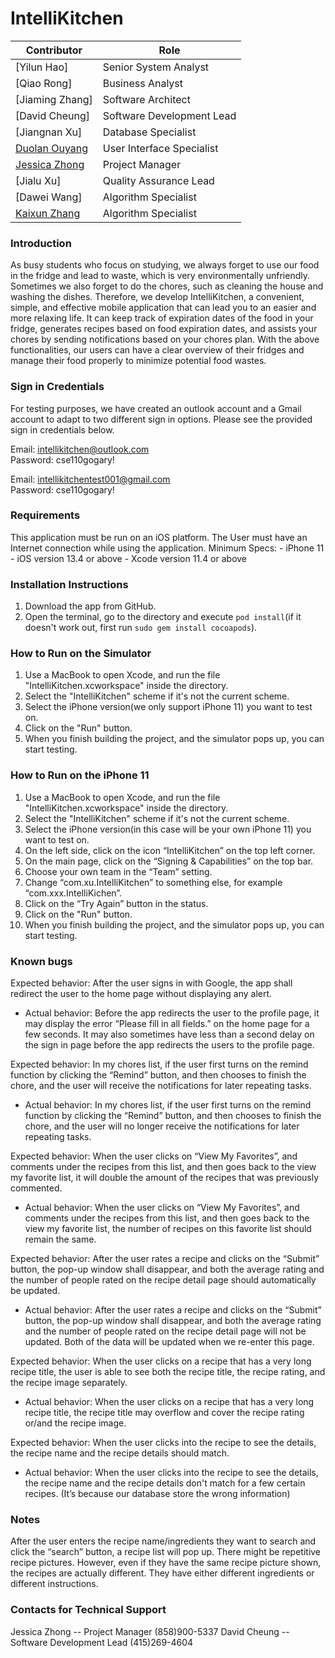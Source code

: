 # IntelliKitchen 

| Contributor                                                   | Role                      |
| ---                                                           | ---                       |
| [Yilun Hao]                      | Senior System Analyst     |
| [Qiao Rong]                    | Business Analyst          |
| [Jiaming Zhang]              | Software Architect        |
| [David Cheung]                     | Software Development Lead |
| [Jiangnan Xu]                      | Database Specialist       |
| [Duolan Ouyang]()                | User Interface Specialist |
| [Jessica Zhong](https://github.com/acisseJZhong)              | Project Manager           |
| [Jialu Xu]                  | Quality Assurance Lead    |
| [Dawei Wang]         | Algorithm Specialist      |
| [Kaixun Zhang](https://github.com/Lucas610)              | Algorithm Specialist       |

### Introduction
As busy students who focus on studying, we always forget to use our food in the fridge and lead to waste, which is very environmentally unfriendly. Sometimes we also forget to do the chores, 
such as cleaning the house and washing the dishes. Therefore, we develop IntelliKitchen, a convenient, simple, and effective mobile application that can lead you to an easier and more relaxing life. It can keep track of expiration dates of the food in your fridge, generates recipes based on food expiration dates, and assists your chores by sending notifications based on your chores plan. With the above functionalities, our users can have a clear overview of their fridges and manage their food properly to minimize potential food wastes.


### Sign in Credentials
For testing purposes, we have created an outlook account and a Gmail account to adapt to two different sign in options. Please see the provided sign in credentials below.

Email: intellikitchen@outlook.com</br>
Password: cse110gogary!

Email: intellikitchentest001@gmail.com</br>
Password: cse110gogary!


### Requirements
This application must be run on an iOS platform. 
The User must have an Internet connection while using the application. 
Minimum Specs: 
        - iPhone 11 
        - iOS version 13.4 or above
        - Xcode version 11.4 or above

### Installation Instructions
1. Download the app from GitHub. 
2. Open the terminal, go to the directory and execute `pod install`(if it doesn't work out, first run `sudo gem install cocoapods`). 


### How to Run on the Simulator
1. Use a MacBook to open Xcode, and run the file "IntelliKitchen.xcworkspace" inside the directory. 
2. Select the "IntelliKitchen" scheme if it's not the current scheme. 
3. Select the iPhone version(we only support iPhone 11) you want to test on. 
4. Click on the "Run" button. 
5. When you finish building the project, and the simulator pops up, you can start testing.

### How to Run on the iPhone 11
1. Use a MacBook to open Xcode, and run the file "IntelliKitchen.xcworkspace" inside the directory. 
2. Select the "IntelliKitchen" scheme if it's not the current scheme. 
3. Select the iPhone version(in this case will be your own iPhone 11) you want to test on. 
4. On the left side, click on the icon “IntelliKitchen” on the top left corner.
5. On the main page, click on the “Signing & Capabilities” on the top bar.
6. Choose your own team in the “Team” setting.
7. Change “com.xu.IntelliKitchen” to something else, for example “com.xxx.IntelliKichen”.
8. Click on the “Try Again” button in the status.
9. Click on the "Run" button. 
10. When you finish building the project, and the simulator pops up, you can start testing.

### Known bugs
Expected behavior: After the user signs in with Google, the app shall redirect the user to the home page without displaying any alert.

- Actual behavior: Before the app redirects the user to the profile page, it may display the error “Please fill in all fields.” on the home page for a few seconds. It may also sometimes have less than a second delay on the sign in page before the app redirects the users to the profile page.

Expected behavior: In my chores list, if the user first turns on the remind function by clicking the “Remind” button, and then chooses to finish the chore, and the user will receive the notifications for later repeating tasks. 

- Actual behavior: In my chores list, if the user first turns on the remind function by clicking the “Remind” button, and then chooses to finish the chore, and the user will no longer receive the notifications for later repeating tasks. 

Expected behavior: When the user clicks on “View My Favorites”, and comments under the recipes from this list, and then goes back to the view my favorite list, it will double the amount of the recipes that was previously commented.


- Actual behavior: When the user clicks on “View My Favorites”, and comments under the recipes from this list, and then goes back to the view my favorite list, the number of recipes on this favorite list should remain the same. 

Expected behavior: After the user rates a recipe and clicks on the “Submit” button, the pop-up window shall disappear, and both the average rating and the number of people rated on the recipe detail page should automatically be updated. 

- Actual behavior: After the user rates a recipe and clicks on the “Submit” button, the pop-up window shall disappear, and both the average rating and the number of people rated on the recipe detail page will not be updated. Both of the data will be updated when we re-enter this page.

Expected behavior: When the user clicks on a recipe that has a very long recipe title,  the user is able to see both the recipe title, the recipe rating, and the recipe image separately.

- Actual behavior: When the user clicks on a recipe that has a very long recipe title, the 
recipe title may overflow and cover the recipe rating or/and the recipe image.

Expected behavior: When the user clicks into the recipe to see the details, the recipe name and the recipe details should match.

- Actual behavior: When the user clicks into the recipe to see the details, the recipe name 
and the recipe details don't match for a few certain recipes. (It’s because our database store the wrong information)

### Notes
After the user enters the recipe name/ingredients they want to search and click the “search” button, a recipe list will pop up. There might be repetitive recipe pictures. However, even if they have the same recipe picture shown, the recipes are actually different. They have either different ingredients or different instructions.

### Contacts for Technical Support
Jessica Zhong  --  Project Manager                         (858)900-5337
David Cheung   --  Software Development Lead               (415)269-4604
